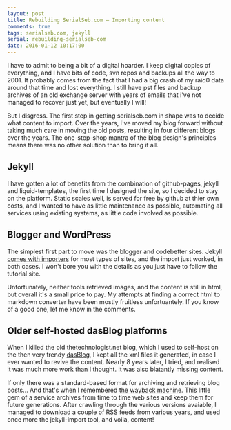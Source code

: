 ```yaml
---
layout: post
title: Rebuilding SerialSeb.com – Importing content
comments: true
tags: serialseb.com, jekyll
serial: rebuilding-serialseb-com
date: 2016-01-12 10:17:00
---
```

I have to admit to being a bit of a digital hoarder. I keep digital copies of everything, and I have bits of code, svn repos and backups all the way to 2001. It probably comes from the fact that I had a big crash of my raid0 data around that time and lost everything. I still have pst files and backup archives of an old exchange server with years of emails that i've not managed to recover just yet, but eventually I will!

But I disgress. The first step in getting serialseb.com in shape was to decide what content to import. Over the years, I've moved my blog forward without taking much care in moving the old posts, resulting in four different blogs over the years. The one-stop-shop mantra of the blog design's principles means there was no other solution than to bring it all.

## Jekyll

I have gotten a lot of benefits from the combination of github-pages, jekyll and liquid-templates, the first time I designed the site, so I decided to stay on the platform. Static scales well, is served for free by github at thier own costs, and I wanted to have as little maintenance as possible, automating all services using existing systems, as little code involved as possible.

## Blogger and WordPress

The simplest first part to move was the blogger and codebetter sites. Jekyll [comes with importers][jekyll-import] for most types of sites, and the import just worked, in both cases. I won't bore you with the details as you just have to follow the tutorial site.

Unfortunately, neither tools retrieved images, and the content is still in html, but overall it's a small price to pay. My attempts at finding a correct html to markdown converter have been mostly fruitless unfortuantely. If you know of a good one, let me know in the comments.

## Older self-hosted dasBlog platforms

When I killed the old thetechnologist.net blog, which I used to self-host on the then very trendy [dasBlog][dasBlog], I kept all the xml files it generated, in case I ever wanted to revive the content. Nearly 8 years later, I tried, and realised it was much more work than I thought. It was also blatantly  missing content.

If only there was a standard-based format for archiving and retrieving blog posts... And that's when I remembered [the wayback machine][wayback-machine]. This little gem of a service archives from time to time web sites and keep them for future generations. After crawling through the various versions avaiable, I managed to download a couple of RSS feeds from various years, and used once more the jekyll-import tool, and voila, content!

[jekyll-import]: <http://import.jekyllrb.com>
[wayback-machine]: <http://web.archive.org/web/*/thetechnologist.is-a-geek.com>
[dasBlog]:<https://github.com/shanselman/dasblog/>
